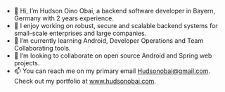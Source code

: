 - 👋 Hi, I’m Hudson Oino Obai, a backend software developer in Bayern, Germany with 2 years experience.
- 👀 I enjoy working on robust, secure and scalable backend systems for small-scale enterprises and large companies. 
- 🌱 I’m currently learning Android, Developer Operations and Team Collaborating tools.
- 💞️ I’m looking to collaborate on open source Android and Spring web projects.
- 📫 You can reach me on my primary email Hudsonobai@gmail.com. Check out my portfolio at www.hudsonobai.com.

<!---
Hudson-Oino/Hudson-Oino is a ✨ special ✨ repository because its `README.md` (this file) appears on your GitHub profile.
You can click the Preview link to take a look at your changes.
--->
